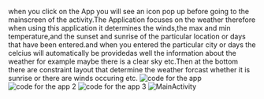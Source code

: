 when you click on the App you will see an icon pop up before going to the mainscreen of the activity.The Application focuses on the weather therefore when using this application it determines the winds,the max and min temperature,and the sunset and sunrise of the particular location or days that have been entered.and when you entered the particular city or days the celcius will automatically be providedas well the information about the weather for example maybe there is a clear sky etc.Then at the bottom there are constraint layout that determine the weather forcast whether it is sunrise or there are winds occuring etc.
![code for the app](https://github.com/st10455198/Practicum1/assets/161457234/57131a2d-12b0-4134-a2d3-c18b6f3d15bf)
![code for the app 2](https://github.com/st10455198/Practicum1/assets/161457234/19c79c62-1f0e-4fa0-96d7-a5edc18ff21f)
![code for the app 3](https://github.com/st10455198/Practicum1/assets/161457234/f72bb6a9-e73f-4c40-8e62-6b0647e63762)
![MainActivity](https://github.com/st10455198/Practicum1/assets/161457234/bfbaa4ed-9759-453f-a30b-5e4754670d09)



